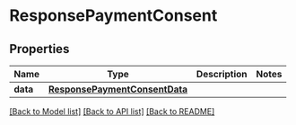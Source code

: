 # ResponsePaymentConsent

## Properties
Name | Type | Description | Notes
------------ | ------------- | ------------- | -------------
**data** | [**ResponsePaymentConsentData**](ResponsePaymentConsentData.md) |  | 

[[Back to Model list]](../README.md#documentation-for-models) [[Back to API list]](../README.md#documentation-for-api-endpoints) [[Back to README]](../README.md)

